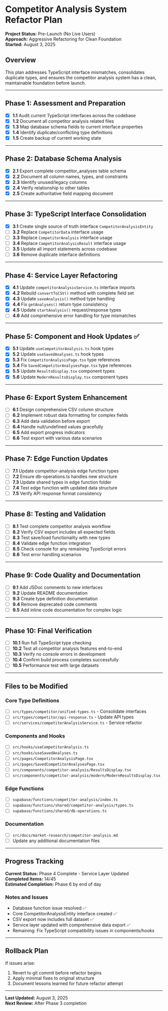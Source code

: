 # Competitor Analysis System Refactor Plan

**Project Status:** Pre-Launch (No Live Users)  
**Approach:** Aggressive Refactoring for Clean Foundation  
**Started:** August 3, 2025

## Overview
This plan addresses TypeScript interface mismatches, consolidates duplicate types, and ensures the competitor analysis system has a clean, maintainable foundation before launch.

---

## Phase 1: Assessment and Preparation
- [x] **1.1** Audit current TypeScript interfaces across the codebase
- [x] **1.2** Document all competitor analysis related files
- [x] **1.3** Map database schema fields to current interface properties
- [x] **1.4** Identify duplicate/conflicting type definitions
- [x] **1.5** Create backup of current working state

---

## Phase 2: Database Schema Analysis
- [x] **2.1** Export complete competitor_analyses table schema
- [x] **2.2** Document all column names, types, and constraints
- [x] **2.3** Identify unused/legacy columns
- [x] **2.4** Verify relationship to other tables
- [x] **2.5** Create authoritative field mapping document

---

## Phase 3: TypeScript Interface Consolidation
- [x] **3.1** Create single source of truth interface `CompetitorAnalysisEntity`
- [ ] **3.2** Replace `CompetitorData` interface usage
- [ ] **3.3** Replace `CompetitorAnalysis` interface usage  
- [ ] **3.4** Replace `CompetitorAnalysisResult` interface usage
- [ ] **3.5** Update all import statements across codebase
- [ ] **3.6** Remove duplicate interface definitions

---

## Phase 4: Service Layer Refactoring
- [x] **4.1** Update `competitorAnalysisService.ts` interface imports
- [x] **4.2** Rebuild `convertToCSV()` method with complete field set
- [x] **4.3** Update `saveAnalysis()` method type handling
- [x] **4.4** Fix `getAnalyses()` return type consistency
- [x] **4.5** Update `startAnalysis()` request/response types
- [ ] **4.6** Add comprehensive error handling for type mismatches

---

## Phase 5: Component and Hook Updates ✅
- [x] **5.1** Update `useCompetitorAnalysis.ts` hook types
- [x] **5.2** Update `useSavedAnalyses.ts` hook types
- [x] **5.3** Fix `CompetitorAnalysisPage.tsx` type references
- [x] **5.4** Fix `SavedCompetitorAnalysesPage.tsx` type references
- [x] **5.5** Update `ResultsDisplay.tsx` component types
- [x] **5.6** Update `ModernResultsDisplay.tsx` component types

---

## Phase 6: Export System Enhancement
- [ ] **6.1** Design comprehensive CSV column structure
- [ ] **6.2** Implement robust data formatting for complex fields
- [ ] **6.3** Add data validation before export
- [ ] **6.4** Handle null/undefined values gracefully
- [ ] **6.5** Add export progress indicators
- [ ] **6.6** Test export with various data scenarios

---

## Phase 7: Edge Function Updates
- [ ] **7.1** Update competitor-analysis edge function types
- [ ] **7.2** Ensure db-operations.ts handles new structure
- [ ] **7.3** Update shared types in edge function folder
- [ ] **7.4** Test edge function with updated data structure
- [ ] **7.5** Verify API response format consistency

---

## Phase 8: Testing and Validation
- [ ] **8.1** Test complete competitor analysis workflow
- [ ] **8.2** Verify CSV export includes all expected fields
- [ ] **8.3** Test save/load functionality with new types
- [ ] **8.4** Validate edge function integration
- [ ] **8.5** Check console for any remaining TypeScript errors
- [ ] **8.6** Test error handling scenarios

---

## Phase 9: Code Quality and Documentation
- [ ] **9.1** Add JSDoc comments to new interfaces
- [ ] **9.2** Update README documentation
- [ ] **9.3** Create type definition documentation
- [ ] **9.4** Remove deprecated code comments
- [ ] **9.5** Add inline code documentation for complex logic

---

## Phase 10: Final Verification
- [ ] **10.1** Run full TypeScript type checking
- [ ] **10.2** Test all competitor analysis features end-to-end
- [ ] **10.3** Verify no console errors in development
- [ ] **10.4** Confirm build process completes successfully
- [ ] **10.5** Performance test with large datasets

---

## Files to be Modified

### Core Type Definitions
- [ ] `src/types/competitor/unified-types.ts` - Consolidate interfaces
- [ ] `src/types/competitor/api-response.ts` - Update API types
- [ ] `src/services/competitorAnalysisService.ts` - Service refactor

### Components and Hooks
- [ ] `src/hooks/useCompetitorAnalysis.ts`
- [ ] `src/hooks/useSavedAnalyses.ts`
- [ ] `src/pages/CompetitorAnalysisPage.tsx`
- [ ] `src/pages/SavedCompetitorAnalysesPage.tsx`
- [ ] `src/components/competitor-analysis/ResultsDisplay.tsx`
- [ ] `src/components/competitor-analysis/modern/ModernResultsDisplay.tsx`

### Edge Functions
- [ ] `supabase/functions/competitor-analysis/index.ts`
- [ ] `supabase/functions/shared/competitor-analysis/types.ts`
- [ ] `supabase/functions/shared/db-operations.ts`

### Documentation
- [ ] `src/docs/market-research/competitor-analysis.md`
- [ ] Update any additional documentation files

---

## Progress Tracking

**Current Status:** Phase 4 Complete - Service Layer Updated  
**Completed Items:** 14/45  
**Estimated Completion:** Phase 6 by end of day

### Notes and Issues
- Database function issue resolved ✅  
- Core CompetitorAnalysisEntity interface created ✅
- CSV export now includes full dataset ✅
- Service layer updated with comprehensive data export ✅
- Remaining: Fix TypeScript compatibility issues in components/hooks

---

## Rollback Plan
If issues arise:
1. Revert to git commit before refactor begins
2. Apply minimal fixes to original structure
3. Document lessons learned for future refactor attempt

---

**Last Updated:** August 3, 2025  
**Next Review:** After Phase 3 completion